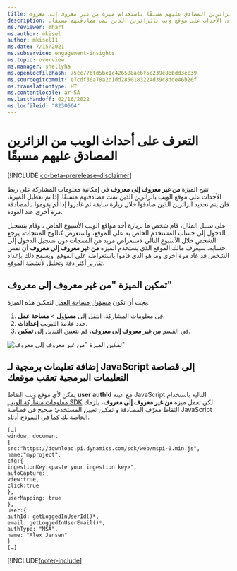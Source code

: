 ```yaml
---
title: التعرف على أحداث الويب من الزائرين المصادق عليهم مسبقًا باستخدام ميزة ‏‫من غير معروف إلى معروف
description: تتيح لك ميزة ‏‫من غير معروف إلى معروف إقران الأحداث على موقع ويب بالزائرين الذين تمت مصادقتهم مسبقًا.
ms.reviewer: mhart
ms.author: mkisel
author: mkisel11
ms.date: 7/15/2021
ms.subservice: engagement-insights
ms.topic: overview
ms.manager: shellyha
ms.openlocfilehash: 75ce776fd5be1c426508ae6f5c239c86bdd3ec39
ms.sourcegitcommit: e7cdf36a78a2b1dd2850183224d39c8dde46b26f
ms.translationtype: HT
ms.contentlocale: ar-SA
ms.lasthandoff: 02/16/2022
ms.locfileid: "8230664"
---
```

# <a name="recognize-web-events-from-previously-authenticated-visitors"></a>التعرف على أحداث الويب من الزائرين المصادق عليهم مسبقًا

[!INCLUDE [cc-beta-prerelease-disclaimer](includes/cc-beta-prerelease-disclaimer.md)]

تتيح الميزة **من غير معروف إلى معروف** في إمكانية معلومات المشاركة على ربط الأحداث على موقع الويب بالزائرين الذين تمت مصادقتهم مسبقًا. إذا تم تعطيل الميزة، فلن يتم تحديد الزائرين الذين صادقوا خلال زيارة سابقة ثم غادروا إذا لم يقوموا بالمصادقة مرة أخرى عند العودة. 

على سبيل المثال، قام شخص ما بزيارة أحد مواقع الويب الأسبوع الماض ، وقام بتسجيل الدخول إلى حساب المستخدم الخاص به على الموقع، واستعرض كتالوج المنتجات. يرجع الشخص خلال الأسبوع التالي لاستعراض مزيد من المنتجات دون تسجيل الدخول إلى حسابه. سيعرف مالك الموقع الذي يستخدم الميزة **من غير معروف إلى معروف** أن نفس الشخص قد عاد مرة أخرى وما هو الذي قاموا باستعراضه على الموقع. ويسمح ذلك بإعداد تقارير أكثر دقة وتحليل لأنشطة الموقع.

## <a name="enable-unknown-to-known"></a>تمكين الميزة "من غير معروف إلى معروف"

يجب أن تكون [مسؤول مساحة العمل](user-roles.md) لتمكين هذه الميزة. 

1. في معلومات المشاركة، انتقل إلى **مسؤول** > **مساحة عمل**. 
2. حدد علامة التبويب **إعدادات**.
3. في القسم **من غير معروف إلى معروف**، قم بتعيين التبديل إلى **تمكين**.

![تمكين الميزة "من غير معروف إلى معروف"](media/U2Ktoggle.png "تمكين الميزة &quot;من غير معروف إلى معروف&quot;")

## <a name="adding-javascript-code-to-your-sites-tracking-snippet"></a>إضافة تعليمات برمجية لـ JavaScript إلى قصاصة التعليمات البرمجية تعقب موقعك

يمكن لأي موقع ويب التقاط **user authId** مع عينة JavaScript التالية باستخدام [معلومات مشاركة الويب SDK](advanced-SDK-implementation.md) لكي تعمل ميزة **من غير معروف إلى معروف**، يلزمك التقاط معرّف المصادقة *و* تمكين تعيين المستخدم: صحيح في قصاصة JavaScript الخاصة بك كما في النموذج أدناه.

```
[…]
window, document
{
src:"https://download.pi.dynamics.com/sdk/web/mspi-0.min.js",
name:"myproject",
cfg:{
ingestionKey:<paste your ingestion key>",
autoCapture:{
view:true,
click:true
},
userMapping: true
},
user:{
authId: getLoggedInUserId()*,
email: getLoggedInUserEmail()*,
authType: "MSA",
name: "Alex Jensen"
}
[…]
```

[!INCLUDE[footer-include](../includes/footer-banner.md)]
